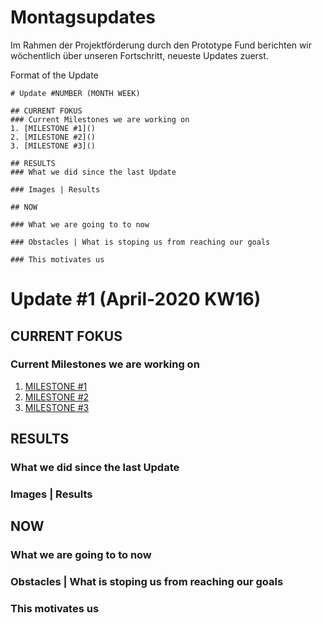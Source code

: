 # Montagsupdates
Im Rahmen der Projektförderung durch den Prototype Fund berichten wir wöchentlich über unseren Fortschritt, neueste Updates zuerst.

Format of the Update
```
# Update #NUMBER (MONTH WEEK)

## CURRENT FOKUS
### Current Milestones we are working on
1. [MILESTONE #1]()
2. [MILESTONE #2]()
3. [MILESTONE #3]()

## RESULTS
### What we did since the last Update

### Images | Results

## NOW

### What we are going to to now

### Obstacles | What is stoping us from reaching our goals

### This motivates us

```

# Update #1 (April-2020 KW16)

## CURRENT FOKUS
### Current Milestones we are working on
1. [MILESTONE #1]()
2. [MILESTONE #2]()
3. [MILESTONE #3]()

## RESULTS
### What we did since the last Update

### Images | Results

## NOW

### What we are going to to now

### Obstacles | What is stoping us from reaching our goals

### This motivates us

